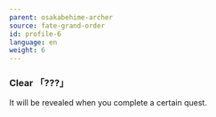 ```yaml
---
parent: osakabehime-archer
source: fate-grand-order
id: profile-6
language: en
weight: 6
---
```


### Clear 「???」

It will be revealed when you complete a certain quest.
